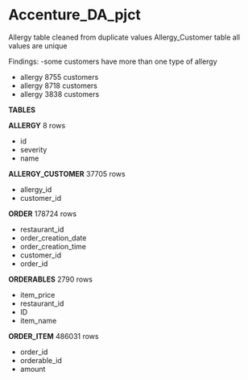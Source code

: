 # Accenture_DA_pjct
Allergy table cleaned from duplicate values 
Allergy_Customer table all values are unique 

Findings: 
-some customers have more than one type of allergy

 - allergy 	8755 customers
 - allergy	8718 customers
 - allergy	3838 customers


**TABLES**

**ALLERGY**  8 rows
- id
- severity
- name

**ALLERGY_CUSTOMER**  37705 rows
- allergy_id
- customer_id

**ORDER**  178724 rows
- restaurant_id
- order_creation_date
- order_creation_time
- customer_id
- order_id

**ORDERABLES**  2790 rows
- item_price
- restaurant_id
- ID
- item_name

**ORDER_ITEM**  486031 rows
 - order_id
 - orderable_id
 - amount
  
